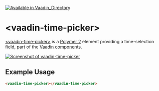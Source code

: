 [![Available in Vaadin_Directory](https://img.shields.io/vaadin-directory/v/vaadin/vaadin-time-picker.svg)](https://vaadin.com/directory/component/vaadin/vaadin-time-picker)

# &lt;vaadin-time-picker&gt;

[&lt;vaadin-time-picker&gt;](https://vaadin.com/components/vaadin-time-picker) is a [Polymer 2](http://polymer-project.org) element providing a time-selection field, part of the [Vaadin components](https://vaadin.com/components).

[<img src="https://raw.githubusercontent.com/vaadin/vaadin-time-picker/master/screenshot.gif" alt="Screenshot of vaadin-time-picker">](https://vaadin.com/components/vaadin-time-picker)

## Example Usage

```html
<vaadin-time-picker></vaadin-time-picker>
```
